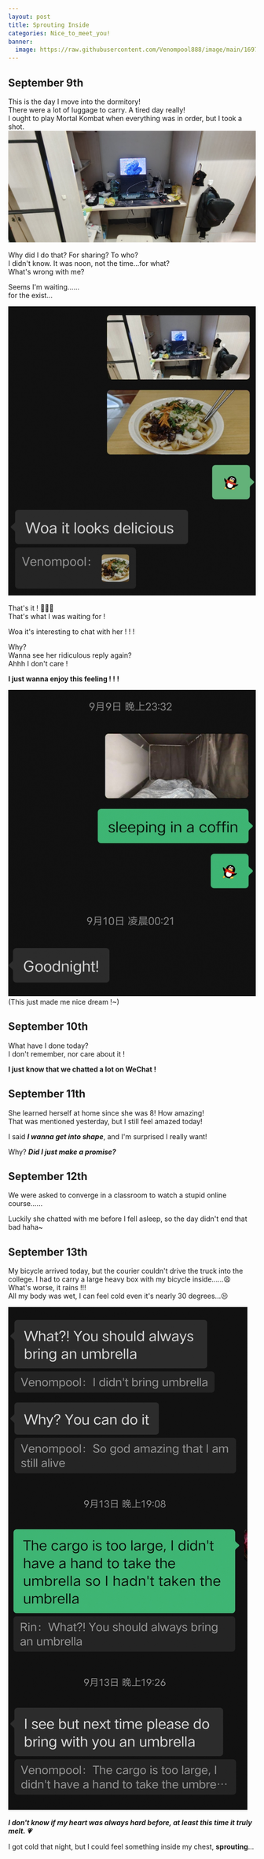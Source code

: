 ```yaml
---
layout: post
title: Sprouting Inside
categories: Nice_to_meet_you!
banner:
  image: https://raw.githubusercontent.com/Venompool888/image/main/1697200412174.jpeg
---
```


## September 9th
This is the day I move into the dormitory!  
There were a lot of luggage to carry. A tired day really!  
I ought to play Mortal Kombat when everything was in order, but I took a shot.  
![](https://raw.githubusercontent.com/Venompool888/image/main/mmexport1697211979231.jpg)  
  
Why did I do that? For sharing? To who?  
I didn't know. It was noon, not the time...for what?  
What's wrong with me?  
  
Seems I'm waiting......  
for the exist...  
  
![](https://raw.githubusercontent.com/Venompool888/image/main/Screenshot_20231014_001130.jpg)  
  
That's it ! 🤘🤘🤘  
That's what I was waiting for !  
  
Woa it's interesting to chat with her ! ! !  
  
Why?  
Wanna see her ridiculous reply again?  
Ahhh I don't care !  
  
**I just wanna enjoy this feeling ! ! !**  

![](https://raw.githubusercontent.com/Venompool888/image/main/Screenshot_20231014_001919.jpg)  
(This just made me nice dream !~)  


## September 10th
What have I done today?  
I don't remember, nor care about it !  
  
**I just know that we chatted a lot on WeChat !**  


## September 11th
She learned herself at home since she was 8! How amazing!  
That was mentioned yesterday, but I still feel amazed today!  
  
I said ***I wanna get into shape***, and I'm surprised I really want!  

Why? ***Did I just make a promise?***  

## September 12th
We were asked to converge in a classroom to watch a stupid online course......  
  
Luckily she chatted with me before I fell asleep, so the day didn't end that bad haha~  

## September 13th
My bicycle arrived today, but the courier couldn't drive the truck into the college. I had to carry a large heavy box with my bicycle inside......😫  
What's worse, it rains !!!  
All my body was wet, I can feel cold even it's nearly 30 degrees...😣  
  
![](https://raw.githubusercontent.com/Venompool888/image/main/Screenshot_20231014_004307.jpg)  
  
***I don't know if my heart was always hard before, at least this time it truly melt. 💗***  

I got cold that night, but I could feel something inside my chest, **sprouting**...